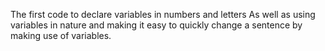 The first code to declare variables in numbers and letters 
As well as using variables in nature and making it easy to quickly change a sentence by making use of variables.
